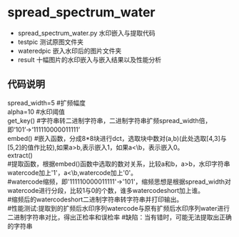 # spread_spectrum_water
* spread_spectrum_water.py 水印嵌入与提取代码
* testpic 测试原图文件夹
* wateredpic 嵌入水印后的图片文件夹
* result 十幅图片的水印嵌入与嵌入结果以及性能分析
## 代码说明
spread_width=5 #扩频幅度  
alpha=10 #水印阈值  
get_key() #字符串转二进制字符串，二进制字符串扩频spread_width倍，即‘101’→‘111110000011111’  
embed() #嵌入函数，分成8*8块进行dct，选取块中数对(a,b)(此处选取[4,3]与[5,2]的值作比较),如果a>b,表示嵌入1，如果a\<\b，表示嵌入0。  
extract()   
#提取函数，根据embed()函数中选取的数对关系，比较a和b，a>b，水印字符串watercode加上'1'，a\<\b,watercode加上'0'。  
#watercode缩频，即'111110000011111'→'101'，缩频思想是根据spread_width对watercode进行分段，比较1与0的个数，谁多watercodeshort加上谁。  
#缩频后的watercodeshort二进制字符串转字符串并打印输出。  
#性能测试:提取到的扩频后水印序列watercode与原有扩频后水印序列water进行二进制字符串对比，得出正检率和误检率
#缺陷：当有错时，可能无法提取出正确的字符串

